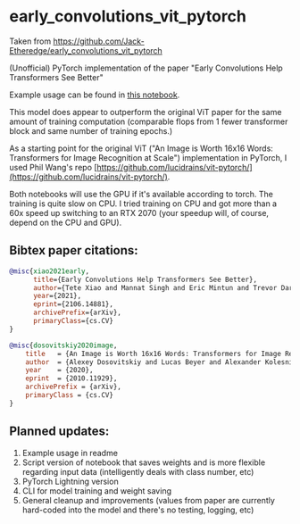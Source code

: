 # early_convolutions_vit_pytorch

Taken from https://github.com/Jack-Etheredge/early_convolutions_vit_pytorch

(Unofficial) PyTorch implementation of the paper "Early Convolutions Help Transformers See Better"

Example usage can be found in [this notebook](notebooks/cats_and_dogs_early_conv.ipynb).

This model does appear to outperform the original ViT paper for the same amount of training computation (comparable flops from 1 fewer transformer block and same number of training epochs.)

As a starting point for the original ViT ("An Image is Worth 16x16 Words: Transformers for Image Recognition at Scale") implementation in PyTorch, I used Phil Wang's repo [https://github.com/lucidrains/vit-pytorch/](https://github.com/lucidrains/vit-pytorch/).

Both notebooks will use the GPU if it's available according to torch. The training is quite slow on CPU. I tried training on CPU and got more than a 60x speed up switching to an RTX 2070 (your speedup will, of course, depend on the CPU and GPU).

## Bibtex paper citations:
```bibtex
@misc{xiao2021early,
      title={Early Convolutions Help Transformers See Better}, 
      author={Tete Xiao and Mannat Singh and Eric Mintun and Trevor Darrell and Piotr Dollár and Ross Girshick},
      year={2021},
      eprint={2106.14881},
      archivePrefix={arXiv},
      primaryClass={cs.CV}
}
```

```bibtex
@misc{dosovitskiy2020image,
    title   = {An Image is Worth 16x16 Words: Transformers for Image Recognition at Scale},
    author  = {Alexey Dosovitskiy and Lucas Beyer and Alexander Kolesnikov and Dirk Weissenborn and Xiaohua Zhai and Thomas Unterthiner and Mostafa Dehghani and Matthias Minderer and Georg Heigold and Sylvain Gelly and Jakob Uszkoreit and Neil Houlsby},
    year    = {2020},
    eprint  = {2010.11929},
    archivePrefix = {arXiv},
    primaryClass = {cs.CV}
}
```

## Planned updates:
1. Example usage in readme
2. Script version of notebook that saves weights and is more flexible regarding input data (intelligently deals with class number, etc)
3. PyTorch Lightning version
4. CLI for model training and weight saving
5. General cleanup and improvements (values from paper are currently hard-coded into the model and there's no testing, logging, etc)
